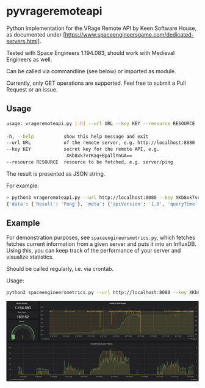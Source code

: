 # pyvrageremoteapi

Python implementation for the VRage Remote API by Keen Software House,
as documented under [https://www.spaceengineersgame.com/dedicated-servers.html].

Tested with Space Engineers 1.194.083, should work with Medieval Engineers
as well.

Can be called via commandline (see below) or imported as module.

Currently, only GET operations are supported. Feel free to submit a Pull
Request or an issue.

## Usage

```bash
usage: vrageremoteapi.py [-h] --url URL --key KEY --resource RESOURCE

-h, --help           show this help message and exit
--url URL            of the remote server, e.g. http://localhost:8080
--key KEY            secret key for the remote API, e.g.
                      XKb8xk7vrKaq+BpallYnGA==
--resource RESOURCE  resource to be fetched, e.g. server/ping
```

The result is presented as JSON string.

For example:

```bash
> python3 vrageremoteapi.py --url http://localhost:8080 --key XKb8xk7vrKaq+BpallYnGA== --resource server/ping
{'data': {'Result': 'Pong'}, 'meta': {'apiVersion': '1.0', 'queryTime': 0.3032}}
```

## Example

For demonstration purposes, see `spaceengineersmetrics.py`, which fetches
fetches current information from a given server and puts it into an InfluxDB.
Using this, you can keep track of the performance of your server and
visualize statistics.

Should be called regularly, i.e. via crontab.

Usage:

```bash
python3 spaceengineersmetrics.py --url http://localhost:8080 --key XKb8xk7vrKaq+BpallYnGA== --db_host localhost
```

![Example for visualisation in Grafana](example_grafana.png)
